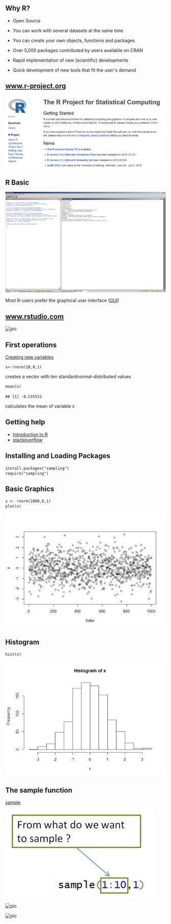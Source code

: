 Why R?
------

-   Open Source

-   You can work with several datasets at the same time

-   You can create your own objects, functions and packages

-   Over 5,000 packages contributed by users available on CRAN

-   Rapid implementation of new (scientific) developments

-   Quick development of new tools that fit the user's demand

www.r-project.org
-----------------

![picR](https://raw.githubusercontent.com/BernStZi/SamplingAndEsimation/master/graphs/RprojectNew.PNG)

R Basic
-------

![Ralt](https://raw.githubusercontent.com/BernStZi/SamplingAndEsimation/master/excercise/figure/Ralt.png)

Most R-users prefer the graphical user interface
([GUI](http://www.statmethods.net/interface/guis.html))

www.rstudio.com
---------------

![pic](https://www.rstudio.com/wp-content/uploads/2014/03/blue-250.png)

First operations
----------------

[Creating new
variables](http://www.statmethods.net/management/variables.html)

    x<-rnorm(10,0,1)

creates a vector with ten standardnormal-distributed values

    mean(x)

    ## [1] -0.535552

calculates the mean of variable x

Getting help
------------

-   [Introduction to R](http://mirrors.softliste.de/cran/)
-   [stackoverflow](http://stackoverflow.com/questions/tagged/r)

Installing and Loading Packages
-------------------------------

    install.packages("sampling")
    require("sampling")

Basic Graphics
--------------

    x <- rnorm(1000,0,1)
    plot(x)

![](Day1_files/figure-markdown_strict/unnamed-chunk-5-1.png)

Histogram
---------

    hist(x)

![](Day1_files/figure-markdown_strict/unnamed-chunk-6-1.png)

The sample function
-------------------

[sample](https://stat.ethz.ch/R-manual/R-devel/library/base/html/sample.html)

![pic](https://raw.githubusercontent.com/BernStZi/SamplingAndEsimation/master/excercise/figure/SampleWhat.PNG)

![pic](https://raw.githubusercontent.com/BernStZi/SamplingAndEsimation/master/excercise/figure/SampleHow)

![pic](https://raw.githubusercontent.com/BernStZi/SamplingAndEsimation/master/excercise/figure/SampleReplacement)
